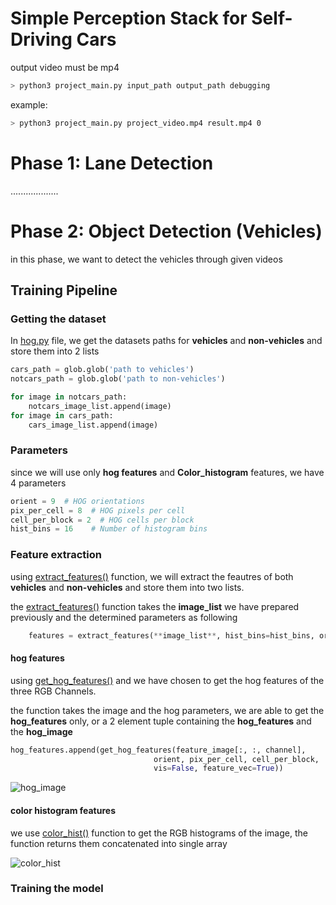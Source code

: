 # Simple Perception Stack for Self-Driving Cars

output video must be mp4

``` bash
> python3 project_main.py input_path output_path debugging
```
example:
``` bash
> python3 project_main.py project_video.mp4 result.mp4 0
```
# Phase 1: Lane Detection
...................


# Phase 2: Object Detection (Vehicles)
in this phase, we want to detect the vehicles through given videos

## Training Pipeline
### Getting the dataset
In [hog.py](https://github.com/0ssamaak0/Simple-Perception-Stack-for-Self-Driving-Cars/blob/2459aa39a461406a2f2df4b045532e8c6bfafec3/hog.py#L18) file, we get the datasets paths for **vehicles** and **non-vehicles** and store them into 2 lists

```python
cars_path = glob.glob('path to vehicles')
notcars_path = glob.glob('path to non-vehicles')

for image in notcars_path:
    notcars_image_list.append(image)
for image in cars_path:
    cars_image_list.append(image)
```
### Parameters
since we will use only **hog features** and **Color_histogram** features, we have 4 parameters

```python
orient = 9  # HOG orientations
pix_per_cell = 8  # HOG pixels per cell
cell_per_block = 2  # HOG cells per block
hist_bins = 16    # Number of histogram bins
```

### Feature extraction
using [extract_features()](https://github.com/0ssamaak0/Simple-Perception-Stack-for-Self-Driving-Cars/blob/2459aa39a461406a2f2df4b045532e8c6bfafec3/features_functions.py#L70) function, we will extract the feautres of both **vehicles** and **non-vehicles** and store them into two lists.

the [extract_features()](https://github.com/0ssamaak0/Simple-Perception-Stack-for-Self-Driving-Cars/blob/2459aa39a461406a2f2df4b045532e8c6bfafec3/features_functions.py#L70) function takes the **image_list** we have prepared previously and the determined parameters as following

```python
    features = extract_features(**image_list**, hist_bins=hist_bins, orient=orient, pix_per_cell=pix_per_cell, cell_per_block=cell_per_block)
``` 
#### hog features
using [get_hog_features()](https://github.com/0ssamaak0/Simple-Perception-Stack-for-Self-Driving-Cars/blob/2459aa39a461406a2f2df4b045532e8c6bfafec3/features_functions.py#L9) and we have chosen to get the hog features of the three RGB Channels.

the function takes the image and the hog parameters, we are able to get the **hog_features** only, or a 2 element tuple containing the **hog_features** and the **hog_image**

```python
hog_features.append(get_hog_features(feature_image[:, :, channel],
                                orient, pix_per_cell, cell_per_block,
                                vis=False, feature_vec=True))
```
![hog_image](hog_image_path)
#### color histogram features
we use [color_hist()](https://github.com/0ssamaak0/Simple-Perception-Stack-for-Self-Driving-Cars/blob/2459aa39a461406a2f2df4b045532e8c6bfafec3/features_functions.py#L26) function to get the RGB histograms of the image, the function returns them concatenated into single array

![color_hist](color_hist_path)

### Training the model

